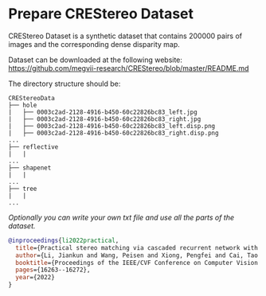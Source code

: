 # Prepare CREStereo Dataset

CREStereo Dataset is a synthetic dataset that contains 200000 pairs of images and the corresponding dense disparity map. </br>

Dataset can be downloaded at the following website: https://github.com/megvii-research/CREStereo/blob/master/README.md

The directory structure should be:
```text
CREStereoData
├── hole
|   ├── 0003c2ad-2128-4916-b450-60c22826bc83_left.jpg
|   ├── 0003c2ad-2128-4916-b450-60c22826bc83_right.jpg
|   ├── 0003c2ad-2128-4916-b450-60c22826bc83_left.disp.png
|   ├── 0003c2ad-2128-4916-b450-60c22826bc83_right.disp.png
...
├── reflective
|   |
...
├── shapenet
|   |
...
├── tree
|   |
...

```

_Optionally you can write your own txt file and use all the parts of the dataset._ 

```bibtex
@inproceedings{li2022practical,
  title={Practical stereo matching via cascaded recurrent network with adaptive correlation},
  author={Li, Jiankun and Wang, Peisen and Xiong, Pengfei and Cai, Tao and Yan, Ziwei and Yang, Lei and Liu, Jiangyu and Fan, Haoqiang and Liu, Shuaicheng},
  booktitle={Proceedings of the IEEE/CVF Conference on Computer Vision and Pattern Recognition},
  pages={16263--16272},
  year={2022}
}
```
